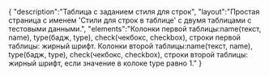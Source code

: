 {
"description":"Таблица с заданием стиля для строк",
"layout":"Простая страница с именем 'Стили для строк в таблице' с двумя таблицами с тестовыми данными.",
"elements":"Колонки первой таблицы:name(текст, name), type(бадж, type), check(чекбокс, checkbox), строки первой таблицы: жирный шрифт.
Колонки второй таблицы:name(текст, name), type(бадж, type), check(чекбокс, checkbox), строки второй таблицы: жирный шрифт, если значение в колоке type равно 1."
}